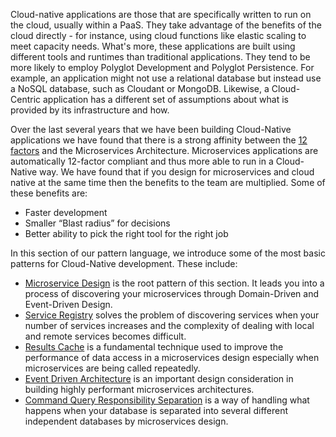 Cloud-native applications are those that are specifically written to run on the cloud, usually within a PaaS. They take advantage of the benefits of the cloud directly - for instance, using cloud functions like elastic scaling to meet capacity needs. What's more, these applications are built using different tools and runtimes than traditional applications.   They tend to be more likely to employ Polyglot Development and Polyglot Persistence. For example, an application might not use a relational database but instead use a NoSQL database, such as Cloudant or MongoDB.  Likewise, a Cloud-Centric application has a different set of assumptions about what is provided by its infrastructure and how.

Over the last several years that we have been building Cloud-Native applications we have found that there is a strong affinity between the [12 factors](http://www.12factor.net) and the Microservices Architecture. Microservices applications are automatically 12-factor compliant and thus more able to run in a Cloud-Native way. We have found that if you design for microservices and cloud native at the same time then the benefits to the team are multiplied.  Some of these benefits are:

* Faster development
* Smaller “Blast radius” for decisions
* Better ability to pick the right tool for the right job

In this section of our pattern language, we introduce some of the most basic patterns for Cloud-Native development.  These include:

+ [Microservice Design](Microservice-Design.md) is the root pattern of this section.  It leads you into a process of discovering your microservices through Domain-Driven and Event-Driven Design.
+ [Service Registry](../Cloud-Native-DevOps/Service-Registry-kyle.md) solves the problem of discovering services when your number of services increases and the complexity of dealing with local and remote services becomes difficult.
+ [Results Cache](Results-Cache.md) is a fundamental technique used to improve the performance of data access in a microservices design especially when microservices are being called repeatedly.
+ [Event Driven Architecture](../Event-Based-Architecture/Event-Driven-Architecture.md) is an important design consideration in building highly performant microservices architectures.
+ [Command Query Responsibility Separation](Command-Query-Responsibility-Separation.md) is a way of handling what happens when your database is separated into several different independent databases by microservices design.
